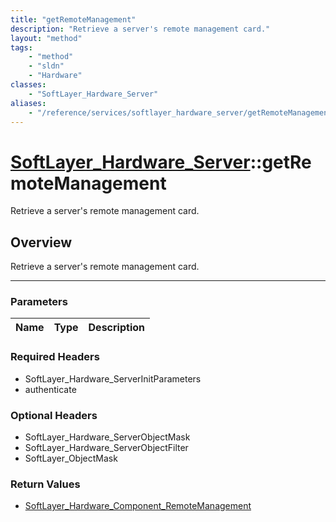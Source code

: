 ```yaml
---
title: "getRemoteManagement"
description: "Retrieve a server's remote management card."
layout: "method"
tags:
    - "method"
    - "sldn"
    - "Hardware"
classes:
    - "SoftLayer_Hardware_Server"
aliases:
    - "/reference/services/softlayer_hardware_server/getRemoteManagement"
---
```

# [SoftLayer_Hardware_Server](/reference/services/SoftLayer_Hardware_Server)::getRemoteManagement

Retrieve a server's remote management card.


## Overview 
Retrieve a server's remote management card.

-----

### Parameters 
|Name | Type | Description |
| --- | --- | --- |


### Required Headers
* SoftLayer_Hardware_ServerInitParameters
* authenticate


### Optional Headers
* SoftLayer_Hardware_ServerObjectMask
* SoftLayer_Hardware_ServerObjectFilter
* SoftLayer_ObjectMask

### Return Values
* <a href='/reference/datatypes/SoftLayer_Hardware_Component_RemoteManagement'>SoftLayer_Hardware_Component_RemoteManagement </a>




